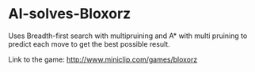 # AI-solves-Bloxorz
Uses Breadth-first search with multipruining and A* with multi pruining to predict each move to get the best possible result. 

Link to the game:  http://www.miniclip.com/games/bloxorz
